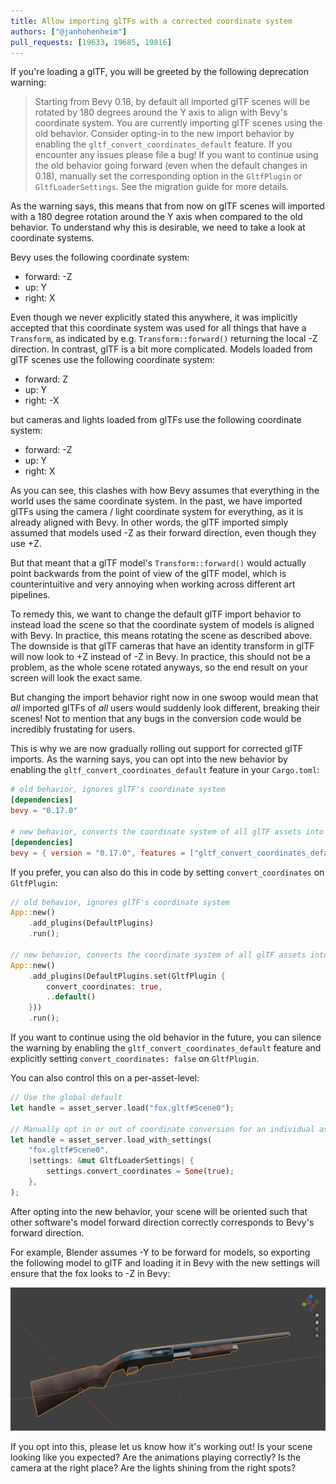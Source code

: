 ```yaml
---
title: Allow importing glTFs with a corrected coordinate system
authors: ["@janhohenheim"]
pull_requests: [19633, 19685, 19816]
---
```


If you're loading a glTF, you will be greeted by the following deprecation warning:

> Starting from Bevy 0.18, by default all imported glTF scenes will be rotated by 180 degrees around the Y axis to align with Bevy's coordinate system.
> You are currently importing glTF scenes using the old behavior. Consider opting-in to the new import behavior by enabling the `gltf_convert_coordinates_default` feature.
> If you encounter any issues please file a bug!
> If you want to continue using the old behavior going forward (even when the default changes in 0.18), manually set the corresponding option in the `GltfPlugin` or `GltfLoaderSettings`.
> See the migration guide for more details.

As the warning says, this means that from now on glTF scenes will imported with a 180 degree rotation around the Y axis when compared to the old behavior.
To understand why this is desirable, we need to take a look at coordinate systems.

Bevy uses the following coordinate system:

- forward: -Z
- up: Y
- right: X

Even though we never explicitly stated this anywhere, it was implicitly accepted that this coordinate system was used for all things that have a `Transform`,
as indicated by e.g. `Transform::forward()` returning the local -Z direction. In contrast, glTF is a bit more complicated. Models loaded from glTF scenes use the following coordinate system:

- forward: Z
- up: Y
- right: -X

but cameras and lights loaded from glTFs use the following coordinate system:

- forward: -Z
- up: Y
- right: X

As you can see, this clashes with how Bevy assumes that everything in the world uses the same coordinate system.
In the past, we have imported glTFs using the camera / light coordinate system for everything, as it is already aligned with Bevy.
In other words, the glTF imported simply assumed that models used -Z as their forward direction, even though they use +Z.

But that meant that a glTF model's `Transform::forward()` would actually point backwards from the point of view of the glTF model,
which is counterintuitive and very annoying when working across different art pipelines.

To remedy this, we want to change the default glTF import behavior to instead load the scene so that the coordinate system of models is aligned with Bevy.
In practice, this means rotating the scene as described above.
The downside is that glTF cameras that have an identity transform in glTF will now look to +Z instead of -Z in Bevy. In practice, this should not be a problem,
as the whole scene rotated anyways, so the end result on your screen will look the exact same.

But changing the import behavior right now in one swoop would mean that *all* imported glTFs of *all* users would suddenly look different, breaking their scenes!
Not to mention that any bugs in the conversion code would be incredibly frustating for users.

This is why we are now gradually rolling out support for corrected glTF imports.
As the warning says, you can opt into the new behavior by enabling the `gltf_convert_coordinates_default` feature in your `Cargo.toml`:

```toml
# old behavior, ignores glTF's coordinate system
[dependencies]
bevy = "0.17.0"

# new behavior, converts the coordinate system of all glTF assets into Bevy's coordinate system
[dependencies]
bevy = { version = "0.17.0", features = ["gltf_convert_coordinates_default"] }
```

If you prefer, you can also do this in code by setting `convert_coordinates` on `GltfPlugin`:

```rust
// old behavior, ignores glTF's coordinate system
App::new()
    .add_plugins(DefaultPlugins)
    .run();

// new behavior, converts the coordinate system of all glTF assets into Bevy's coordinate system
App::new()
    .add_plugins(DefaultPlugins.set(GltfPlugin {
        convert_coordinates: true,
        ..default()
    }))
    .run();
```

If you want to continue using the old behavior in the future, you can silence the warning by enabling the `gltf_convert_coordinates_default` feature
and explicitly setting `convert_coordinates: false` on `GltfPlugin`.

You can also control this on a per-asset-level:

```rust
// Use the global default
let handle = asset_server.load("fox.gltf#Scene0");

// Manually opt in or out of coordinate conversion for an individual asset
let handle = asset_server.load_with_settings(
    "fox.gltf#Scene0",
    |settings: &mut GltfLoaderSettings| {
        settings.convert_coordinates = Some(true);
    },
);
```

After opting into the new behavior, your scene will be oriented such that other software's model forward direction correctly corresponds to Bevy's forward direction.

For example, Blender assumes -Y to be forward for models, so exporting the following model to glTF and loading it in Bevy with the new settings will ensure that the fox looks to -Z in Bevy:

<!-- TODO: Add png from PR description -->
![Blender Coordinate System](blender-coords.png)

If you opt into this, please let us know how it's working out! Is your scene looking like you expected? Are the animations playing correctly? Is the camera at the right place? Are the lights shining from the right spots?

